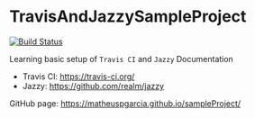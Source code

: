 # TravisAndJazzySampleProject

[![Build Status](https://travis-ci.com/MatheusPGarcia/sampleProject.svg?branch=master)](https://travis-ci.com/MatheusPGarcia/sampleProject)

Learning basic setup of `Travis CI` and `Jazzy` Documentation

- Travis CI: https://travis-ci.org/
- Jazzy: https://github.com/realm/jazzy

GitHub page:
https://matheuspgarcia.github.io/sampleProject/
